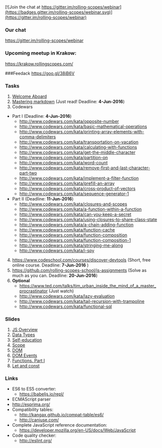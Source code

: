 [![Join the chat at https://gitter.im/rolling-scopes/webinar](https://badges.gitter.im/rolling-scopes/webinar.svg)](https://gitter.im/rolling-scopes/webinar)

### Our chat
https://gitter.im/rolling-scopes/webinar

### Upcoming meetup in Krakow:
https://krakow.rollingscopes.com/

###Feedack
https://goo.gl/38iB6V

### Tasks
1. [Welcome Aboard](https://github.com/rolling-scopes-school/tasks/blob/webinar/tasks/welcome-aboard.md)
2. [Mastering markdown](https://guides.github.com/features/mastering-markdown/) (Just read! Deadline: __4-Jun-2016__)
3. Codewars 
  - Part I (Deadline: __4-Jun-2016__)
     - http://www.codewars.com/kata/opposite-number
     - http://www.codewars.com/kata/basic-mathematical-operations
     - http://www.codewars.com/kata/printing-array-elements-with-comma-delimiters
     - http://www.codewars.com/kata/transportation-on-vacation
     - http://www.codewars.com/kata/calculating-with-functions
     - http://www.codewars.com/kata/get-the-middle-character
     - http://www.codewars.com/kata/partition-on
     - http://www.codewars.com/kata/word-count
     - http://www.codewars.com/kata/remove-first-and-last-character-part-two
     - http://www.codewars.com/kata/implement-a-filter-function
     - http://www.codewars.com/kata/prefill-an-array
     - http://www.codewars.com/kata/cross-product-of-vectors
     - http://www.codewars.com/kata/sequence-generator-1
  - Part II (Deadline: __11-Jun-2016__)
     - http://www.codewars.com/kata/closures-and-scopes
     - http://www.codewars.com/kata/a-function-within-a-function
     - http://www.codewars.com/kata/can-you-keep-a-secret
     - http://www.codewars.com/kata/using-closures-to-share-class-state
     - http://www.codewars.com/kata/a-chain-adding-function
     - http://www.codewars.com/kata/function-cache
     - http://www.codewars.com/kata/function-composition
     - http://www.codewars.com/kata/function-composition-1
     - http://www.codewars.com/kata/stringing-me-along
     - http://www.codewars.com/kata/i-spy
4. https://www.codeschool.com/courses/discover-devtools (Short, free online course. Deadline: __7-Jun-2016__ )
5. https://github.com/rolling-scopes-school/js-assignments (Solve as much as you can. Deadline: __20-Jun-2016__)
6. __Optional__
     - https://www.ted.com/talks/tim_urban_inside_the_mind_of_a_master_procrastinator (Just watch) 
     - http://www.codewars.com/kata/lazy-evaluation
     - http://www.codewars.com/kata/tail-recursion-with-trampoline
     - http://www.codewars.com/kata/functional-sql

### Slides
1. [JS Overview](http://dzmitry-varabei.github.io/front-end-course/lecture-1-history/#/)
2. [Data Types](https://docs.google.com/presentation/d/1C1ri0y3tVPgbFSgg2u-ohUzZasT6WlPTB-dViNH1Eyo/embed?slide=id.g657064b7a_2_0)
3. [Self-education](http://dzmitry-varabei.github.io/front-end-course/self-education.pptx)
4. [Scope](http://dzmitry-varabei.github.io/front-end-course/lecture-3-recap-scope/scope.pptx)
5. [DOM](http://rolling-scopes.github.io/slides/school/dom/#/)
6. [DOM Events](http://rolling-scopes.github.io/slides/school/dom-events/#/)
7. [Functions. Part I](http://dzmitry-varabei.github.io/front-end-course/lecture-5-func/#/)
8. [Let and const](http://dzmitry-varabei.github.io/front-end-course/lecture-5-func/let-and-const.html#/)

### Links
- ES6 to ES5 converter:
  - https://babeljs.io/repl/
-  ECMAScript parser
  -  http://esprima.org/
- Compatibility tables:
  - http://kangax.github.io/compat-table/es6/
  - http://caniuse.com/
- Complete JavaScript reference documentation:
  - https://developer.mozilla.org/en-US/docs/Web/JavaScript
- Code quality checker:
  - http://eslint.org/

